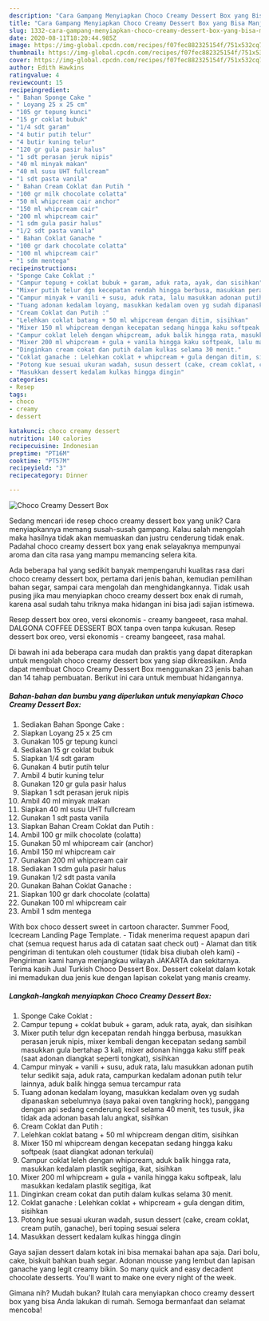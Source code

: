 ```yaml
---
description: "Cara Gampang Menyiapkan Choco Creamy Dessert Box yang Bisa Manjain Lidah"
title: "Cara Gampang Menyiapkan Choco Creamy Dessert Box yang Bisa Manjain Lidah"
slug: 1332-cara-gampang-menyiapkan-choco-creamy-dessert-box-yang-bisa-manjain-lidah
date: 2020-08-11T18:20:44.985Z
image: https://img-global.cpcdn.com/recipes/f07fec882325154f/751x532cq70/choco-creamy-dessert-box-foto-resep-utama.jpg
thumbnail: https://img-global.cpcdn.com/recipes/f07fec882325154f/751x532cq70/choco-creamy-dessert-box-foto-resep-utama.jpg
cover: https://img-global.cpcdn.com/recipes/f07fec882325154f/751x532cq70/choco-creamy-dessert-box-foto-resep-utama.jpg
author: Edith Hawkins
ratingvalue: 4
reviewcount: 15
recipeingredient:
- " Bahan Sponge Cake "
- " Loyang 25 x 25 cm"
- "105 gr tepung kunci"
- "15 gr coklat bubuk"
- "1/4 sdt garam"
- "4 butir putih telur"
- "4 butir kuning telur"
- "120 gr gula pasir halus"
- "1 sdt perasan jeruk nipis"
- "40 ml minyak makan"
- "40 ml susu UHT fullcream"
- "1 sdt pasta vanila"
- " Bahan Cream Coklat dan Putih "
- "100 gr milk chocolate colatta"
- "50 ml whipcream cair anchor"
- "150 ml whipcream cair"
- "200 ml whipcream cair"
- "1 sdm gula pasir halus"
- "1/2 sdt pasta vanila"
- " Bahan Coklat Ganache "
- "100 gr dark chocolate colatta"
- "100 ml whipcream cair"
- "1 sdm mentega"
recipeinstructions:
- "Sponge Cake Coklat :"
- "Campur tepung + coklat bubuk + garam, aduk rata, ayak, dan sisihkan"
- "Mixer putih telur dgn kecepatan rendah hingga berbusa, masukkan perasan jeruk nipis, mixer kembali dengan kecepatan sedang sambil masukkan gula bertahap 3 kali, mixer adonan hingga kaku stiff peak (saat adonan diangkat seperti tongkat), sisihkan"
- "Campur minyak + vanili + susu, aduk rata, lalu masukkan adonan putih telur sedikit saja, aduk rata, campurkan kedalam adonan putih telur lainnya, aduk balik hingga semua tercampur rata"
- "Tuang adonan kedalam loyang, masukkan kedalam oven yg sudah dipanaskan sebelumnya (saya pakai oven tangkring hock), panggang dengan api sedang cenderung kecil selama 40 menit, tes tusuk, jika tidak ada adonan basah lalu angkat, sisihkan"
- "Cream Coklat dan Putih :"
- "Lelehkan coklat batang + 50 ml whipcream dengan ditim, sisihkan"
- "Mixer 150 ml whipcream dengan kecepatan sedang hingga kaku softpeak (saat diangkat adonan terkulai)"
- "Campur coklat leleh dengan whipcream, aduk balik hingga rata, masukkan kedalam plastik segitiga, ikat, sisihkan"
- "Mixer 200 ml whipcream + gula + vanila hingga kaku softpeak, lalu masukkan kedalam plastik segitiga, ikat"
- "Dinginkan cream cokat dan putih dalam kulkas selama 30 menit."
- "Coklat ganache : Lelehkan coklat + whipcream + gula dengan ditim, sisihkan"
- "Potong kue sesuai ukuran wadah, susun dessert (cake, cream coklat, cream putih, ganache), beri toping sesuai selera"
- "Masukkan dessert kedalam kulkas hingga dingin"
categories:
- Resep
tags:
- choco
- creamy
- dessert

katakunci: choco creamy dessert 
nutrition: 140 calories
recipecuisine: Indonesian
preptime: "PT16M"
cooktime: "PT57M"
recipeyield: "3"
recipecategory: Dinner

---
```



![Choco Creamy Dessert Box](https://img-global.cpcdn.com/recipes/f07fec882325154f/751x532cq70/choco-creamy-dessert-box-foto-resep-utama.jpg)

Sedang mencari ide resep choco creamy dessert box yang unik? Cara menyiapkannya memang susah-susah gampang. Kalau salah mengolah maka hasilnya tidak akan memuaskan dan justru cenderung tidak enak. Padahal choco creamy dessert box yang enak selayaknya mempunyai aroma dan cita rasa yang mampu memancing selera kita.

Ada beberapa hal yang sedikit banyak mempengaruhi kualitas rasa dari choco creamy dessert box, pertama dari jenis bahan, kemudian pemilihan bahan segar, sampai cara mengolah dan menghidangkannya. Tidak usah pusing jika mau menyiapkan choco creamy dessert box enak di rumah, karena asal sudah tahu triknya maka hidangan ini bisa jadi sajian istimewa.

Resep dessert box oreo, versi ekonomis - creamy bangeeet, rasa mahal. DALGONA COFFEE DESSERT BOX tanpa oven tanpa kukusan. Resep dessert box oreo, versi ekonomis - creamy bangeeet, rasa mahal.


Di bawah ini ada beberapa cara mudah dan praktis yang dapat diterapkan untuk mengolah choco creamy dessert box yang siap dikreasikan. Anda dapat membuat Choco Creamy Dessert Box menggunakan 23 jenis bahan dan 14 tahap pembuatan. Berikut ini cara untuk membuat hidangannya.

<!--inarticleads1-->

##### Bahan-bahan dan bumbu yang diperlukan untuk menyiapkan Choco Creamy Dessert Box:

1. Sediakan  Bahan Sponge Cake :
1. Siapkan  Loyang 25 x 25 cm
1. Gunakan 105 gr tepung kunci
1. Sediakan 15 gr coklat bubuk
1. Siapkan 1/4 sdt garam
1. Gunakan 4 butir putih telur
1. Ambil 4 butir kuning telur
1. Gunakan 120 gr gula pasir halus
1. Siapkan 1 sdt perasan jeruk nipis
1. Ambil 40 ml minyak makan
1. Siapkan 40 ml susu UHT fullcream
1. Gunakan 1 sdt pasta vanila
1. Siapkan  Bahan Cream Coklat dan Putih :
1. Ambil 100 gr milk chocolate (colatta)
1. Gunakan 50 ml whipcream cair (anchor)
1. Ambil 150 ml whipcream cair
1. Gunakan 200 ml whipcream cair
1. Sediakan 1 sdm gula pasir halus
1. Gunakan 1/2 sdt pasta vanila
1. Gunakan  Bahan Coklat Ganache :
1. Siapkan 100 gr dark chocolate (colatta)
1. Gunakan 100 ml whipcream cair
1. Ambil 1 sdm mentega


With box choco dessert sweet in cartoon character. Summer Food, Icecream Landing Page Template. - Tidak menerima request apapun dari chat (semua request harus ada di catatan saat check out) - Alamat dan titik pengiriman di tentukan oleh coustumer (tidak bisa diubah oleh kami) - Pengiriman kami hanya menjangkau wilayah JAKARTA dan sekitarnya. Terima kasih Jual Turkish Choco Dessert Box. Dessert cokelat dalam kotak ini memadukan dua jenis kue dengan lapisan cokelat yang manis creamy. 

<!--inarticleads2-->

##### Langkah-langkah menyiapkan Choco Creamy Dessert Box:

1. Sponge Cake Coklat :
1. Campur tepung + coklat bubuk + garam, aduk rata, ayak, dan sisihkan
1. Mixer putih telur dgn kecepatan rendah hingga berbusa, masukkan perasan jeruk nipis, mixer kembali dengan kecepatan sedang sambil masukkan gula bertahap 3 kali, mixer adonan hingga kaku stiff peak (saat adonan diangkat seperti tongkat), sisihkan
1. Campur minyak + vanili + susu, aduk rata, lalu masukkan adonan putih telur sedikit saja, aduk rata, campurkan kedalam adonan putih telur lainnya, aduk balik hingga semua tercampur rata
1. Tuang adonan kedalam loyang, masukkan kedalam oven yg sudah dipanaskan sebelumnya (saya pakai oven tangkring hock), panggang dengan api sedang cenderung kecil selama 40 menit, tes tusuk, jika tidak ada adonan basah lalu angkat, sisihkan
1. Cream Coklat dan Putih :
1. Lelehkan coklat batang + 50 ml whipcream dengan ditim, sisihkan
1. Mixer 150 ml whipcream dengan kecepatan sedang hingga kaku softpeak (saat diangkat adonan terkulai)
1. Campur coklat leleh dengan whipcream, aduk balik hingga rata, masukkan kedalam plastik segitiga, ikat, sisihkan
1. Mixer 200 ml whipcream + gula + vanila hingga kaku softpeak, lalu masukkan kedalam plastik segitiga, ikat
1. Dinginkan cream cokat dan putih dalam kulkas selama 30 menit.
1. Coklat ganache : Lelehkan coklat + whipcream + gula dengan ditim, sisihkan
1. Potong kue sesuai ukuran wadah, susun dessert (cake, cream coklat, cream putih, ganache), beri toping sesuai selera
1. Masukkan dessert kedalam kulkas hingga dingin


Gaya sajian dessert dalam kotak ini bisa memakai bahan apa saja. Dari bolu, cake, biskuit bahkan buah segar. Adonan mousse yang lembut dan lapisan ganache yang legit creamy bikin. So many quick and easy decadent chocolate desserts. You&#39;ll want to make one every night of the week. 

Gimana nih? Mudah bukan? Itulah cara menyiapkan choco creamy dessert box yang bisa Anda lakukan di rumah. Semoga bermanfaat dan selamat mencoba!
